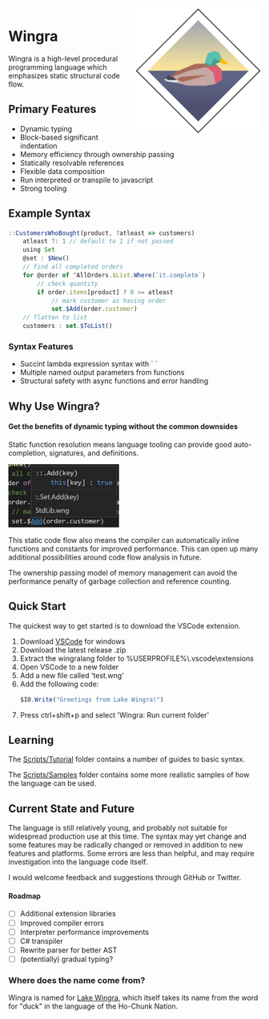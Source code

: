 <img src="images/wingra.png" alt="Logo" width="250" align="right"/>

# Wingra
Wingra is a high-level procedural programming language which emphasizes static structural code flow.

## Primary Features
- Dynamic typing
- Block-based significant indentation
- Memory efficiency through ownership passing
- Statically resolvable references
- Flexible data composition
- Run interpreted or transpile to javascript
- Strong tooling

## Example Syntax
```ts
::CustomersWhoBought(product, ?atleast => customers)
    atleast ?: 1 // default to 1 if not passed
    using Set
    @set : $New()
    // find all completed orders
    for @order of ^AllOrders.$List.Where(`it.complete`)
        // check quantity
        if order.items[product] ? 0 >= atleast
            // mark customer as having order
            set.$Add(order.customer)
    // flatten to list
    customers : set.$ToList()
```
### Syntax Features
- Succint lambda expression syntax with \` \`
- Multiple named output parameters from functions
- Structural safety with async functions and error handling

## Why Use Wingra?

#### Get the benefits of dynamic typing without the common downsides
Static function resolution means language tooling can provide good auto-completion, signatures, and definitions.

<img src="images/definition.png" alt="Example showing function definition in VSCode" width="221px" />

This static code flow also means the compiler can automatically inline functions and constants for improved performance. This can open up many additional possibilities around code flow analysis in future.

The ownership passing model of memory management can avoid the performance penalty of garbage collection and reference counting.


## Quick Start
The quickest way to get started is to download the VSCode extension.
1. Download [VSCode](https://code.visualstudio.com/) for windows
2. Download the latest release .zip
3. Extract the wingralang folder to %USERPROFILE%\\.vscode\\extensions
4. Open VSCode to a new folder
5. Add a new file called 'test.wng'
6. Add the following code:
    ```ts
    $IO.Write("Greetings from Lake Wingra!")
    ```
8. Press ctrl+shift+p and select 'Wingra: Run current folder'

## Learning
The [Scripts/Tutorial](Scripts/Tutorials) folder contains a number of guides to basic syntax.

The [Scripts/Samples](Scripts/Samples) folder contains some more realistic samples of how the language can be used.

## Current State and Future
The language is still relatively young, and probably not suitable for widespread production use at this time. The syntax may yet change and some features may be radically changed or removed in addition to new features and platforms. Some errors are less than helpful, and may require investigation into the language code itself.

I would welcome feedback and suggestions through GitHub or Twitter.

#### Roadmap
- [ ] Additional extension libraries
- [ ] Improved compiler errors
- [ ] Interpreter performance improvements
- [ ] C# transpiler
- [ ] Rewrite parser for better AST
- [ ] (potentially) gradual typing?

### Where does the name come from?
Wingra is named for [Lake Wingra](https://en.wikipedia.org/wiki/Lake_Wingra), which itself takes its name from the word for "duck" in the language of the Ho-Chunk Nation.
